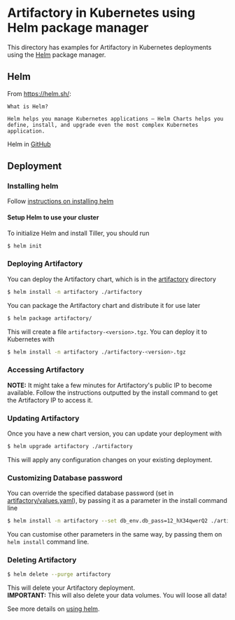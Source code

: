 # Artifactory in Kubernetes using Helm package manager
This directory has examples for Artifactory in Kubernetes deployments using the [Helm](https://helm.sh/) package manager.

## Helm
From https://helm.sh/:
```
What is Helm?

Helm helps you manage Kubernetes applications — Helm Charts helps you define, install, and upgrade even the most complex Kubernetes application.
```

Helm in [GitHub](https://github.com/kubernetes/helm)

## Deployment

### Installing helm
Follow [instructions on installing helm](https://github.com/kubernetes/helm#install)
 
#### Setup Helm to use your cluster
To initialize Helm and install Tiller, you should run
```bash
$ helm init
```

### Deploying Artifactory
You can deploy the Artifactory chart, which is in the [artifactory](artifactory) directory
```bash
$ helm install -n artifactory ./artifactory
```

You can package the Artifactory chart and distribute it for use later
```bash
$ helm package artifactory/
```

This will create a file `artifactory-<version>.tgz`. You can deploy it to Kubernetes with
```bash
$ helm install -n artifactory ./artifactory-<version>.tgz
```

### Accessing Artifactory
**NOTE:** It might take a few minutes for Artifactory's public IP to become available.
Follow the instructions outputted by the install command to get the Artifactory IP to access it.

### Updating Artifactory
Once you have a new chart version, you can update your deployment with
```bash
$ helm upgrade artifactory ./artifactory
```

This will apply any configuration changes on your existing deployment.

### Customizing Database password
You can override the specified database password (set in [artifactory/values.yaml](artifactory/values.yaml)), by passing it as a parameter in the install command line
```bash
$ helm install -n artifactory --set db_env.db_pass=12_hX34qwerQ2 ./artifactory
```

You can customise other parameters in the same way, by passing them on `helm install` command line.

### Deleting Artifactory
```bash
$ helm delete --purge artifactory
```

This will delete your Artifactory deployment.  
**IMPORTANT:** This will also delete your data volumes. You will loose all data!


See more details on [using helm](https://github.com/kubernetes/helm/blob/master/docs/using_helm.md).

